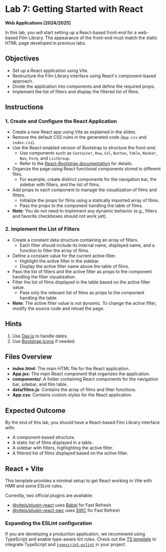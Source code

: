 # Lab 7: Getting Started with React  

**Web Applications [2024/2025]**

In this lab, you will start setting up a React-based front-end for a web-based Film Library. The appearance of the front-end must match the static HTML page developed in previous labs.  

## Objectives  

- Set up a React application using Vite.  
- Restructure the Film Library interface using React's component-based approach.  
- Divide the application into components and define the required props.  
- Implement the list of filters and display the filtered list of films.  

## Instructions  

### 1. Create and Configure the React Application  

- Create a new React app using Vite as explained in the slides.  
- Remove the default CSS rules in the generated code (`App.css` and `index.css`).  
- Use the React-enabled version of Bootstrap to structure the front-end.  
  - Use components such as `Container`, `Row`, `Col`, `Button`, `Table`, `Navbar`, `Nav`, `Form`, and `ListGroup`.  
  - Refer to the [React-Bootstrap documentation](https://react-bootstrap.github.io/) for details.  
- Organize the page using React functional components stored in different files.  
  - For example, create distinct components for the navigation bar, the sidebar with filters, and the list of films.  
- Add props to each component to manage the visualization of films and filters.  
  - Initialize the props for films using a statically imported array of films.  
  - Pass the props to the component handling the table of films.  
- **Note**: You do not need to implement any dynamic behavior (e.g., filters and favorite checkboxes should not work yet).  

### 2. Implement the List of Filters  

- Create a constant data structure containing an array of filters.  
  - Each filter should include its internal name, displayed name, and a function to filter the array of films.  
- Define a constant value for the current active filter.  
  - Highlight the active filter in the sidebar.  
  - Display the active filter name above the table of films.  
- Pass the list of filters and the active filter as props to the component handling the filter visualization.  
- Filter the list of films displayed in the table based on the active filter value.  
  - Pass only the relevant list of films as props to the component handling the table.  
- **Note**: The active filter value is not dynamic. To change the active filter, modify the source code and reload the page.  

## Hints  

1. Use [Day.js](https://day.js.org/) to handle dates.  
2. Use [Bootstrap Icons](https://icons.getbootstrap.com/) if needed.  

## Files Overview  

- **index.html**: The main HTML file for the React application.  
- **App.jsx**: The main React component that organizes the application.  
- **components/**: A folder containing React components for the navigation bar, sidebar, and film table.  
- **data/films.js**: Contains the array of films and filter functions.  
- **App.css**: Contains custom styles for the React application.  

## Expected Outcome  

By the end of this lab, you should have a React-based Film Library interface with:  

- A component-based structure.  
- A static list of films displayed in a table.  
- A sidebar with filters, highlighting the active filter.  
- A filtered list of films displayed based on the active filter.

## React + Vite

This template provides a minimal setup to get React working in Vite with HMR and some ESLint rules.

Currently, two official plugins are available:

- [@vitejs/plugin-react](https://github.com/vitejs/vite-plugin-react/blob/main/packages/plugin-react/README.md) uses [Babel](https://babeljs.io/) for Fast Refresh
- [@vitejs/plugin-react-swc](https://github.com/vitejs/vite-plugin-react-swc) uses [SWC](https://swc.rs/) for Fast Refresh

### Expanding the ESLint configuration

If you are developing a production application, we recommend using TypeScript and enable type-aware lint rules. Check out the [TS template](https://github.com/vitejs/vite/tree/main/packages/create-vite/template-react-ts) to integrate TypeScript and [`typescript-eslint`](https://typescript-eslint.io) in your project.
